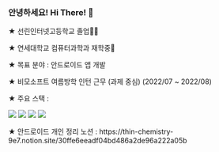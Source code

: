 ### 안녕하세요! Hi There! 👋

<!--
**chmin1020/chmin1020** is a ✨ _special_ ✨ repository because its `README.md` (this file) appears on your GitHub profile.

Here are some ideas to get you started:
- 🔭 I’m currently working on ...
- 🌱 I’m currently learning ...
- 👯 I’m looking to collaborate on ...
- 🤔 I’m looking for help with ...
- 💬 Ask me about ...
- 📫 How to reach me: ...
- 😄 Pronouns: ...
- ⚡ Fun fact: ...
-->

<p>★ 선린인터넷고등학교 졸업🧑‍🎓 </p>
<p>★ 연세대학교 컴퓨터과학과 재학중🌱 </p>
<p>★ 목표 분야 : 안드로이드 앱 개발 </p>
<p>★ 비모소프트 여름방학 인턴 근무 (과제 중심) (2022/07 ~ 2022/08)</p>
<div>
  <p>★ 주요 스택 : </p>
  <img src="https://img.shields.io/badge/Android%20Studio-3DDC84.svg?style=for-the-badge&logo=android-studio&logoColor=white">
  <img src="https://img.shields.io/badge/firebase-FFCA28?style=for-the-badge&logo=firebase&logoColor=white">
  <img src="https://img.shields.io/badge/java-007396?style=for-the-badge&logo=java&logoColor=white">   
  <img src="https://img.shields.io/badge/kotlin-%230095D5.svg?style=for-the-badge&logo=kotlin&logoColor=white">
</div>

<p>★ 안드로이드 개인 정리 노션 : https://thin-chemistry-9e7.notion.site/30ffe6eeadf04bd486a2de96a222a05b
  
